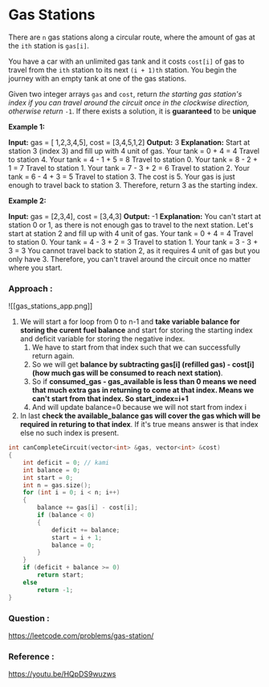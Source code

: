 # Gas Stations

There are `n` gas stations along a circular route, where the amount of gas at the `ith` station is `gas[i]`.

You have a car with an unlimited gas tank and it costs `cost[i]` of gas to travel from the `ith` station to its next `(i + 1)th` station. You begin the journey with an empty tank at one of the gas stations.

Given two integer arrays `gas` and `cost`, return _the starting gas station's index if you can travel around the circuit once in the clockwise direction, otherwise return_ `-1`. If there exists a solution, it is **guaranteed** to be **unique**

**Example 1:**

**Input:** gas = [ 1,2,3,4,5], cost = [3,4,5,1,2]
**Output:** 3
**Explanation:**
Start at station 3 (index 3) and fill up with 4 unit of gas. Your tank = 0 + 4 = 4
Travel to station 4. Your tank = 4 - 1 + 5 = 8
Travel to station 0. Your tank = 8 - 2 + 1 = 7
Travel to station 1. Your tank = 7 - 3 + 2 = 6
Travel to station 2. Your tank = 6 - 4 + 3 = 5
Travel to station 3. The cost is 5. Your gas is just enough to travel back to station 3.
Therefore, return 3 as the starting index.

**Example 2:**

**Input:** gas = [2,3,4], cost = [3,4,3]
**Output:** -1
**Explanation:**
You can't start at station 0 or 1, as there is not enough gas to travel to the next station.
Let's start at station 2 and fill up with 4 unit of gas. Your tank = 0 + 4 = 4
Travel to station 0. Your tank = 4 - 3 + 2 = 3
Travel to station 1. Your tank = 3 - 3 + 3 = 3
You cannot travel back to station 2, as it requires 4 unit of gas but you only have 3.
Therefore, you can't travel around the circuit once no matter where you start.


### Approach :

![[gas_stations_app.png]]

1. We will start a for loop from 0 to n-1 and **take variable balance for storing the curent fuel balance** and start for storing the starting index and deficit variable for storing the negative index. 
	1. We have to start from that index such that we can successfully return again.
	2. So we will get **balance by subtracting gas[i] (refilled gas) - cost[i] (how much gas will be consumed to reach next station)**.
	3. So if **consumed_gas - gas_available is less than 0 means we need that much extra gas in returning to come at that index. Means we can't start from that index. So start_index=i+1**
	4. And will update balance=0 because we will not start from index i
2. In last **check the available_balance gas will cover the gas which will be required in returing to that index**. If it's true means answer is that index else no such index is present.

```cpp
int canCompleteCircuit(vector<int> &gas, vector<int> &cost)
{
    int deficit = 0; // kami
    int balance = 0;
    int start = 0;
    int n = gas.size();
    for (int i = 0; i < n; i++)
    {
        balance += gas[i] - cost[i];
        if (balance < 0)
        {
            deficit += balance;
            start = i + 1;
            balance = 0;
        }
    }
    if (deficit + balance >= 0)
        return start;
    else
        return -1;
}
```


### Question :
https://leetcode.com/problems/gas-station/


### Reference :
https://youtu.be/HQpDS9wuzws